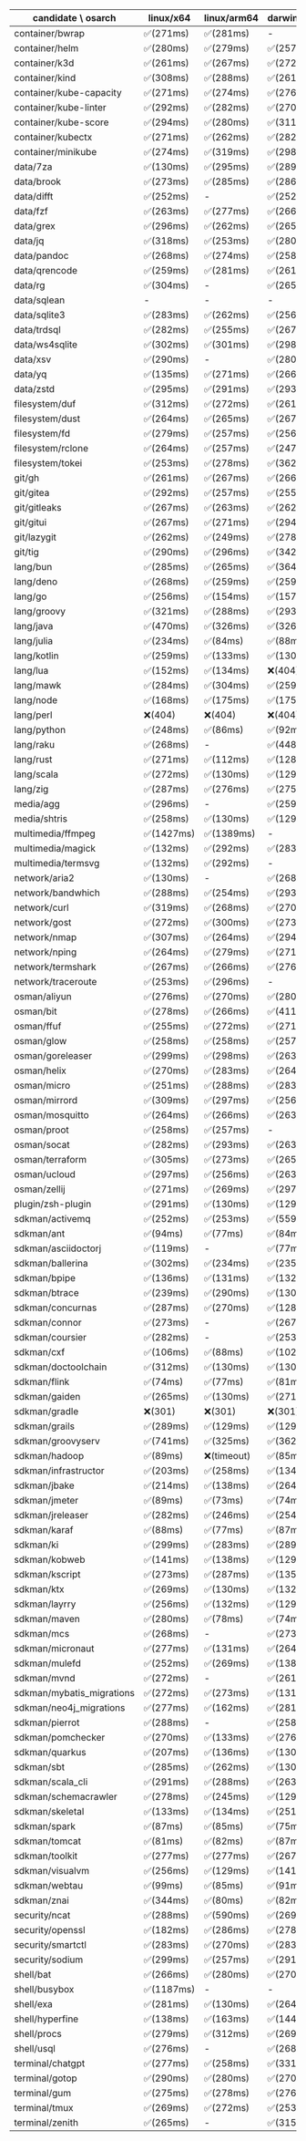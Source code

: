 | candidate \ osarch | linux/x64 | linux/arm64 | darwin/x64 | darwin/arm64 | win/x64 |
| ------------------ | ----------- | ------------ | ---------- | --------- | ------- |
|container/bwrap | ✅(271ms) | ✅(281ms) | - | - | - |
|container/helm | ✅(280ms) | ✅(279ms) | ✅(257ms) | ✅(274ms) | ✅(270ms) |
|container/k3d | ✅(261ms) | ✅(267ms) | ✅(272ms) | ✅(342ms) | ✅(307ms) |
|container/kind | ✅(308ms) | ✅(288ms) | ✅(261ms) | ✅(262ms) | ✅(271ms) |
|container/kube-capacity | ✅(271ms) | ✅(274ms) | ✅(276ms) | ✅(279ms) | ✅(276ms) |
|container/kube-linter | ✅(292ms) | ✅(282ms) | ✅(270ms) | ✅(294ms) | ✅(306ms) |
|container/kube-score | ✅(294ms) | ✅(280ms) | ✅(311ms) | ✅(267ms) | ✅(275ms) |
|container/kubectx | ✅(271ms) | ✅(262ms) | ✅(282ms) | ✅(264ms) | ✅(273ms) |
|container/minikube | ✅(274ms) | ✅(319ms) | ✅(298ms) | ✅(275ms) | ✅(259ms) |
|data/7za | ✅(130ms) | ✅(295ms) | ✅(289ms) | ✅(283ms) | ✅(279ms) |
|data/brook | ✅(273ms) | ✅(285ms) | ✅(286ms) | ✅(276ms) | ✅(274ms) |
|data/difft | ✅(252ms) | - | ✅(252ms) | ✅(262ms) | ✅(289ms) |
|data/fzf | ✅(263ms) | ✅(277ms) | ✅(266ms) | ✅(284ms) | ✅(273ms) |
|data/grex | ✅(296ms) | ✅(262ms) | ✅(265ms) | ✅(296ms) | ✅(277ms) |
|data/jq | ✅(318ms) | ✅(253ms) | ✅(280ms) | ✅(256ms) | ✅(279ms) |
|data/pandoc | ✅(268ms) | ✅(274ms) | ✅(258ms) | ✅(266ms) | ✅(255ms) |
|data/qrencode | ✅(259ms) | ✅(281ms) | ✅(261ms) | ✅(274ms) | ✅(251ms) |
|data/rg | ✅(304ms) | - | ✅(265ms) | ✅(281ms) | ✅(189ms) |
|data/sqlean | - | - | - | ❌(404)| ✅(261ms) |
|data/sqlite3 | ✅(283ms) | ✅(262ms) | ✅(256ms) | ✅(273ms) | ✅(279ms) |
|data/trdsql | ✅(282ms) | ✅(255ms) | ✅(267ms) | ✅(298ms) | ✅(283ms) |
|data/ws4sqlite | ✅(302ms) | ✅(301ms) | ✅(298ms) | ✅(276ms) | ✅(269ms) |
|data/xsv | ✅(290ms) | - | ✅(280ms) | - | ✅(287ms) |
|data/yq | ✅(135ms) | ✅(271ms) | ✅(266ms) | ✅(271ms) | ✅(265ms) |
|data/zstd | ✅(295ms) | ✅(291ms) | ✅(293ms) | ✅(295ms) | ✅(237ms) |
|filesystem/duf | ✅(312ms) | ✅(272ms) | ✅(261ms) | ✅(328ms) | ✅(255ms) |
|filesystem/dust | ✅(264ms) | ✅(265ms) | ✅(267ms) | ✅(284ms) | ✅(285ms) |
|filesystem/fd | ✅(279ms) | ✅(257ms) | ✅(256ms) | ✅(276ms) | ✅(317ms) |
|filesystem/rclone | ✅(264ms) | ✅(257ms) | ✅(247ms) | ✅(265ms) | ✅(299ms) |
|filesystem/tokei | ✅(253ms) | ✅(278ms) | ✅(362ms) | ✅(282ms) | ✅(275ms) |
|git/gh | ✅(261ms) | ✅(267ms) | ✅(266ms) | ✅(278ms) | ✅(271ms) |
|git/gitea | ✅(292ms) | ✅(257ms) | ✅(255ms) | ✅(290ms) | ✅(260ms) |
|git/gitleaks | ✅(267ms) | ✅(263ms) | ✅(262ms) | ✅(286ms) | ✅(280ms) |
|git/gitui | ✅(267ms) | ✅(271ms) | ✅(294ms) | ✅(252ms) | ✅(281ms) |
|git/lazygit | ✅(262ms) | ✅(249ms) | ✅(278ms) | ✅(251ms) | ✅(258ms) |
|git/tig | ✅(290ms) | ✅(296ms) | ✅(342ms) | ✅(234ms) | - |
|lang/bun | ✅(285ms) | ✅(265ms) | ✅(364ms) | ✅(283ms) | - |
|lang/deno | ✅(268ms) | ✅(259ms) | ✅(259ms) | ✅(287ms) | ✅(284ms) |
|lang/go | ✅(256ms) | ✅(154ms) | ✅(157ms) | ✅(158ms) | ✅(156ms) |
|lang/groovy | ✅(321ms) | ✅(288ms) | ✅(293ms) | ✅(301ms) | ✅(450ms) |
|lang/java | ✅(470ms) | ✅(326ms) | ✅(326ms) | ✅(326ms) | ✅(482ms) |
|lang/julia | ✅(234ms) | ✅(84ms) | ✅(88ms) | ✅(77ms) | ✅(90ms) |
|lang/kotlin | ✅(259ms) | ✅(133ms) | ✅(130ms) | ✅(128ms) | ✅(143ms) |
|lang/lua | ✅(152ms) | ✅(134ms) | ❌(404)| ❌(404)| ✅(131ms) |
|lang/mawk | ✅(284ms) | ✅(304ms) | ✅(259ms) | ✅(297ms) | ✅(263ms) |
|lang/node | ✅(168ms) | ✅(175ms) | ✅(175ms) | ✅(168ms) | ✅(175ms) |
|lang/perl | ❌(404)| ❌(404)| ❌(404)| ❌(404)| ✅(216ms) |
|lang/python | ✅(248ms) | ✅(86ms) | ✅(92ms) | ✅(90ms) | ✅(91ms) |
|lang/raku | ✅(268ms) | - | ✅(448ms) | ✅(283ms) | ✅(279ms) |
|lang/rust | ✅(271ms) | ✅(112ms) | ✅(128ms) | ✅(135ms) | ✅(139ms) |
|lang/scala | ✅(272ms) | ✅(130ms) | ✅(129ms) | ✅(275ms) | ✅(286ms) |
|lang/zig | ✅(287ms) | ✅(276ms) | ✅(275ms) | ✅(468ms) | ✅(271ms) |
|media/agg | ✅(296ms) | - | ✅(259ms) | ✅(311ms) | ✅(275ms) |
|media/shtris | ✅(258ms) | ✅(130ms) | ✅(129ms) | ✅(147ms) | ✅(246ms) |
|multimedia/ffmpeg | ✅(1427ms) | ✅(1389ms) | - | ✅(1292ms) | ✅(1262ms) |
|multimedia/magick | ✅(132ms) | ✅(292ms) | ✅(283ms) | ✅(284ms) | - |
|multimedia/termsvg | ✅(132ms) | ✅(292ms) | - | ✅(138ms) | - |
|network/aria2 | ✅(130ms) | - | ✅(268ms) | ✅(132ms) | ✅(271ms) |
|network/bandwhich | ✅(288ms) | ✅(254ms) | ✅(293ms) | ✅(301ms) | - |
|network/curl | ✅(319ms) | ✅(268ms) | ✅(270ms) | ✅(279ms) | ✅(287ms) |
|network/gost | ✅(272ms) | ✅(300ms) | ✅(273ms) | ✅(284ms) | ✅(276ms) |
|network/nmap | ✅(307ms) | ✅(264ms) | ✅(294ms) | ✅(273ms) | - |
|network/nping | ✅(264ms) | ✅(279ms) | ✅(271ms) | ✅(251ms) | - |
|network/termshark | ✅(267ms) | ✅(266ms) | ✅(276ms) | ✅(255ms) | ✅(288ms) |
|network/traceroute | ✅(253ms) | ✅(296ms) | - | - | - |
|osman/aliyun | ✅(276ms) | ✅(270ms) | ✅(280ms) | ✅(259ms) | ✅(279ms) |
|osman/bit | ✅(278ms) | ✅(266ms) | ✅(411ms) | ✅(281ms) | ✅(274ms) |
|osman/ffuf | ✅(255ms) | ✅(272ms) | ✅(271ms) | ✅(281ms) | ✅(294ms) |
|osman/glow | ✅(258ms) | ✅(258ms) | ✅(257ms) | ✅(278ms) | ✅(246ms) |
|osman/goreleaser | ✅(299ms) | ✅(298ms) | ✅(263ms) | ✅(279ms) | ✅(269ms) |
|osman/helix | ✅(270ms) | ✅(283ms) | ✅(264ms) | ✅(302ms) | ✅(276ms) |
|osman/micro | ✅(251ms) | ✅(288ms) | ✅(283ms) | ✅(283ms) | ✅(284ms) |
|osman/mirrord | ✅(309ms) | ✅(297ms) | ✅(256ms) | ✅(267ms) | - |
|osman/mosquitto | ✅(264ms) | ✅(266ms) | ✅(263ms) | ✅(260ms) | ✅(271ms) |
|osman/proot | ✅(258ms) | ✅(257ms) | - | - | - |
|osman/socat | ✅(282ms) | ✅(293ms) | ✅(263ms) | ✅(279ms) | - |
|osman/terraform | ✅(305ms) | ✅(273ms) | ✅(265ms) | ✅(268ms) | ✅(279ms) |
|osman/ucloud | ✅(297ms) | ✅(256ms) | ✅(263ms) | ✅(308ms) | ✅(271ms) |
|osman/zellij | ✅(271ms) | ✅(269ms) | ✅(297ms) | ✅(310ms) | - |
|plugin/zsh-plugin | ✅(291ms) | ✅(130ms) | ✅(129ms) | ✅(148ms) | ✅(133ms) |
|sdkman/activemq | ✅(252ms) | ✅(253ms) | ✅(559ms) | ✅(241ms) | ✅(568ms) |
|sdkman/ant | ✅(94ms) | ✅(77ms) | ✅(84ms) | ✅(81ms) | ✅(78ms) |
|sdkman/asciidoctorj | ✅(119ms) | - | ✅(77ms) | ✅(83ms) | ✅(81ms) |
|sdkman/ballerina | ✅(302ms) | ✅(234ms) | ✅(235ms) | ✅(235ms) | ✅(234ms) |
|sdkman/bpipe | ✅(136ms) | ✅(131ms) | ✅(132ms) | ✅(128ms) | ✅(129ms) |
|sdkman/btrace | ✅(239ms) | ✅(290ms) | ✅(130ms) | ✅(130ms) | ✅(289ms) |
|sdkman/concurnas | ✅(287ms) | ✅(270ms) | ✅(128ms) | ✅(135ms) | ✅(135ms) |
|sdkman/connor | ✅(273ms) | - | ✅(267ms) | ✅(128ms) | ✅(261ms) |
|sdkman/coursier | ✅(282ms) | - | ✅(253ms) | ✅(130ms) | ✅(254ms) |
|sdkman/cxf | ✅(106ms) | ✅(88ms) | ✅(102ms) | ✅(75ms) | ✅(3546ms) |
|sdkman/doctoolchain | ✅(312ms) | ✅(130ms) | ✅(130ms) | ✅(288ms) | ✅(132ms) |
|sdkman/flink | ✅(74ms) | ✅(77ms) | ✅(81ms) | ✅(90ms) | ✅(79ms) |
|sdkman/gaiden | ✅(265ms) | ✅(130ms) | ✅(271ms) | ✅(255ms) | ✅(128ms) |
|sdkman/gradle | ❌(301)| ❌(301)| ❌(301)| ❌(301)| ❌(301)|
|sdkman/grails | ✅(289ms) | ✅(129ms) | ✅(129ms) | ✅(132ms) | ✅(306ms) |
|sdkman/groovyserv | ✅(741ms) | ✅(325ms) | ✅(362ms) | ✅(326ms) | ✅(324ms) |
|sdkman/hadoop | ✅(89ms) | ❌(timeout)| ✅(85ms) | ❌(timeout)| ✅(87ms) |
|sdkman/infrastructor | ✅(203ms) | ✅(258ms) | ✅(134ms) | ✅(288ms) | ✅(132ms) |
|sdkman/jbake | ✅(214ms) | ✅(138ms) | ✅(264ms) | ✅(298ms) | ✅(278ms) |
|sdkman/jmeter | ✅(89ms) | ✅(73ms) | ✅(74ms) | ✅(75ms) | ✅(79ms) |
|sdkman/jreleaser | ✅(282ms) | ✅(246ms) | ✅(254ms) | ✅(261ms) | ✅(257ms) |
|sdkman/karaf | ✅(88ms) | ✅(77ms) | ✅(87ms) | ✅(92ms) | ✅(83ms) |
|sdkman/ki | ✅(299ms) | ✅(283ms) | ✅(289ms) | ✅(129ms) | ✅(128ms) |
|sdkman/kobweb | ✅(141ms) | ✅(138ms) | ✅(129ms) | ✅(146ms) | ✅(130ms) |
|sdkman/kscript | ✅(273ms) | ✅(287ms) | ✅(135ms) | ✅(131ms) | ✅(129ms) |
|sdkman/ktx | ✅(269ms) | ✅(130ms) | ✅(132ms) | ✅(281ms) | ✅(129ms) |
|sdkman/layrry | ✅(256ms) | ✅(132ms) | ✅(129ms) | ✅(131ms) | ✅(178ms) |
|sdkman/maven | ✅(280ms) | ✅(78ms) | ✅(74ms) | ✅(74ms) | ✅(75ms) |
|sdkman/mcs | ✅(268ms) | - | ✅(273ms) | ✅(249ms) | ✅(265ms) |
|sdkman/micronaut | ✅(277ms) | ✅(131ms) | ✅(264ms) | ✅(139ms) | ✅(267ms) |
|sdkman/mulefd | ✅(252ms) | ✅(269ms) | ✅(138ms) | ✅(131ms) | ✅(137ms) |
|sdkman/mvnd | ✅(272ms) | - | ✅(261ms) | ✅(286ms) | ✅(297ms) |
|sdkman/mybatis_migrations | ✅(272ms) | ✅(273ms) | ✅(131ms) | ✅(129ms) | ✅(129ms) |
|sdkman/neo4j_migrations | ✅(277ms) | ✅(162ms) | ✅(281ms) | ✅(275ms) | ✅(264ms) |
|sdkman/pierrot | ✅(288ms) | - | ✅(258ms) | - | ✅(288ms) |
|sdkman/pomchecker | ✅(270ms) | ✅(133ms) | ✅(276ms) | ✅(130ms) | ✅(130ms) |
|sdkman/quarkus | ✅(207ms) | ✅(136ms) | ✅(130ms) | ✅(131ms) | ✅(130ms) |
|sdkman/sbt | ✅(285ms) | ✅(262ms) | ✅(130ms) | ✅(129ms) | ✅(129ms) |
|sdkman/scala_cli | ✅(291ms) | ✅(288ms) | ✅(263ms) | ✅(261ms) | ✅(258ms) |
|sdkman/schemacrawler | ✅(278ms) | ✅(245ms) | ✅(129ms) | ✅(269ms) | ✅(256ms) |
|sdkman/skeletal | ✅(133ms) | ✅(134ms) | ✅(251ms) | ✅(138ms) | ✅(129ms) |
|sdkman/spark | ✅(87ms) | ✅(85ms) | ✅(75ms) | ✅(73ms) | ✅(75ms) |
|sdkman/tomcat | ✅(81ms) | ✅(82ms) | ✅(87ms) | ✅(90ms) | ✅(83ms) |
|sdkman/toolkit | ✅(277ms) | ✅(277ms) | ✅(267ms) | ✅(130ms) | ✅(290ms) |
|sdkman/visualvm | ✅(256ms) | ✅(129ms) | ✅(141ms) | ✅(129ms) | ✅(286ms) |
|sdkman/webtau | ✅(99ms) | ✅(85ms) | ✅(91ms) | ✅(120ms) | ✅(88ms) |
|sdkman/znai | ✅(344ms) | ✅(80ms) | ✅(82ms) | ✅(100ms) | ✅(97ms) |
|security/ncat | ✅(288ms) | ✅(590ms) | ✅(269ms) | ✅(276ms) | - |
|security/openssl | ✅(182ms) | ✅(286ms) | ✅(278ms) | ✅(284ms) | ✅(303ms) |
|security/smartctl | ✅(283ms) | ✅(270ms) | ✅(283ms) | ✅(259ms) | ✅(266ms) |
|security/sodium | ✅(299ms) | ✅(257ms) | ✅(291ms) | ✅(278ms) | ✅(268ms) |
|shell/bat | ✅(266ms) | ✅(280ms) | ✅(270ms) | ✅(253ms) | ✅(270ms) |
|shell/busybox | ✅(1187ms) | - | - | - | ✅(1265ms) |
|shell/exa | ✅(281ms) | ✅(130ms) | ✅(264ms) | ✅(263ms) | ✅(279ms) |
|shell/hyperfine | ✅(138ms) | ✅(163ms) | ✅(144ms) | ✅(130ms) | ✅(273ms) |
|shell/procs | ✅(279ms) | ✅(312ms) | ✅(269ms) | ✅(268ms) | ✅(277ms) |
|shell/usql | ✅(276ms) | - | ✅(268ms) | ✅(263ms) | ✅(272ms) |
|terminal/chatgpt | ✅(277ms) | ✅(258ms) | ✅(331ms) | ✅(284ms) | ✅(298ms) |
|terminal/gotop | ✅(290ms) | ✅(280ms) | ✅(270ms) | ✅(267ms) | ✅(275ms) |
|terminal/gum | ✅(275ms) | ✅(278ms) | ✅(276ms) | ✅(275ms) | ✅(278ms) |
|terminal/tmux | ✅(269ms) | ✅(272ms) | ✅(253ms) | ✅(276ms) | ✅(275ms) |
|terminal/zenith | ✅(265ms) | - | ✅(315ms) | ✅(288ms) | - |

